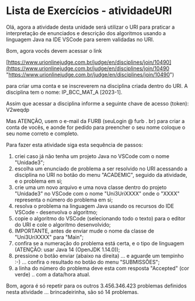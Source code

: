 # Lista de Exercícios - atividadeURI  

Olá, agora a atividade desta unidade será utilizar o URI para praticar a interpretação de enunciados e descrição dos algoritmos usando a linguagem Java na IDE VSCode para serem validadas no URI.  

Bom, agora vocês devem acessar o link  

<!-- [ ]TODO:INICIO atualizar -->
[https://www.urionlinejudge.com.br/judge/en/disciplines/join/10490](<https://www.urionlinejudge.com.br/judge/en/disciplines/join/10490> "https://www.urionlinejudge.com.br/judge/en/disciplines/join/10490")  

<!-- [ ]TODO:INICIO atualizar -->
para criar uma conta e se inscreverem na disciplina criada dentro do URI. A disciplina tem o nome: IP_BCC_MAT_A \[2023-1\].  

<!-- [ ]TODO:INICIO atualizar -->
Assim que acessar a disciplina informe a seguinte chave de acesso (token): V2weqdp  

Mas ATENÇÃO, usem o e-mail da FURB (seuLogin @ furb . br) para criar a conta de vocês, e aonde for pedido para preencher o seu nome coloque o seu nome correto e completo.  

Para fazer esta atividade siga esta sequência de passos:  

1) criei caso já não tenha um projeto Java no VSCode com o nome "Unidade3";  
2) escolha um enunciado de problema a ser resolvido no URI acessando a disciplina no URI no botão do menu "ACADEMIC", seguido da atividade, e o problema em si;  
3) crie uma um novo arquivo e uma nova classe dentro do projeto "Unidade3" no VSCode com o nome "Uni3UriXXXX" onde o "XXXX" representa o número do problema em si;  
4) resolva o problema na linguagem Java usando os recursos do IDE VSCode - desenvolva o algoritmo;  
5) copie o algoritmo do VSCode (selecionando todo o texto) para o editor do URI e cole o algoritmo desenvolvido;  
6) IMPORTANTE, antes de enviar mude o nome da classe de "Uni3UriXXXX" para "Main";  
7) confira se a numeração do problema está certa, e o tipo de linguagem (ATENÇÃO: usar Java 14 (OpenJDK 1.14.0));  
8) pressione o botão enviar (abaixo na direita) ... e aguarde um tempinho :-) ... confira o resultado no botão do menu "SUBMISSÕES";  
9) a linha do número do problema deve esta com resposta "Accepted" (cor verde) .. com a data/hora atual.  

Bom, agora é só repetir para os outros 3.456.346.423 problemas definidos nesta atividade ... brincadeirinha, são só 14 problemas.  
